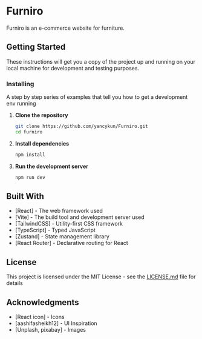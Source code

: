 # Furniro

Furniro is an e-commerce website for furniture.

## Getting Started

These instructions will get you a copy of the project up and running on your local machine for development and testing purposes. 

### Installing

A step by step series of examples that tell you how to get a development env running

1. **Clone the repository**

   ```bash
   git clone https://github.com/yancykun/Furniro.git
   cd furniro
   ```

2. **Install dependencies**

   ```bash
   npm install
   ```

3. **Run the development server**
   ```bash
   npm run dev
   ```

## Built With

- [React] - The web framework used
- [Vite] - The build tool and development server used
- [TailwindCSS] - Utility-first CSS framework
- [TypeScript] - Typed JavaScript
- [Zustand] - State management library
- [React Router] - Declarative routing for React

## License

This project is licensed under the MIT License - see the [LICENSE.md](LICENSE.md) file for details

## Acknowledgments

- [React icon] - Icons
- [aashifasheikh12] - UI Inspiration
- [Unplash, pixabay] - Images
